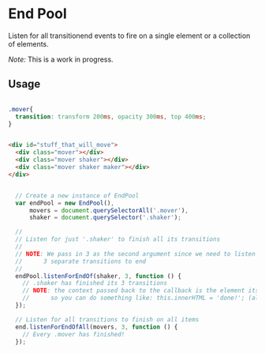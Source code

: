 End Pool
========

Listen for all transitionend events to fire on a single element or a collection of elements.

_Note:_ This is a work in progress.

## Usage

```css

.mover{
  transition: transform 200ms, opacity 300ms, top 400ms;
}

```


```html

<div id="stuff_that_will_move">
  <div class="mover"></div>
  <div class="mover shaker"></div>
  <div class="mover shaker maker"></div>
</div>

```


```js

  // Create a new instance of EndPool
  var endPool = new EndPool(),
      movers = document.querySelectorAll('.mover'),
      shaker = document.querySelector('.shaker');

  //
  // Listen for just '.shaker' to finish all its transitions
  //
  // NOTE: We pass in 3 as the second argument since we need to listen for
  //      3 separate transitions to end
  //
  endPool.listenForEndOf(shaker, 3, function () {
    // .shaker has finished its 3 transitions
    // NOTE: the context passed back to the callback is the element itself
    //      so you can do something like: this.innerHTML = 'done!'; (although I don't know why you would)
  });

  // Listen for all transitions to finish on all items
  end.listenForEndOfAll(movers, 3, function () {
    // Every .mover has finished!
  });

```
